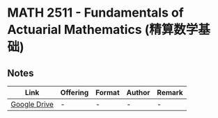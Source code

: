# MATH 2511 - Fundamentals of Actuarial Mathematics (精算数学基础)

## Notes

| Link | Offering | Format | Author | Remark |
| ---- | -------- | ------ | ------ | ------ |
| [Google Drive](https://drive.google.com/drive/folders/1CqS5gWX_F0xELDuZkJypanIfdJucLJ_m?usp=sharing) | - | - | - | - |
